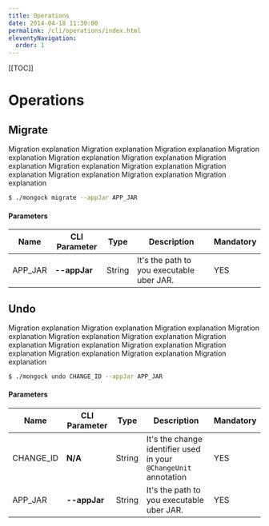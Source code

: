 ```yaml
---
title: Operations  
date: 2014-04-18 11:30:00 
permalink: /cli/operations/index.html
eleventyNavigation:
  order: 1
---
```


[[TOC]]

# Operations

## Migrate
Migration explanation Migration explanation Migration explanation Migration explanation Migration explanation Migration explanation Migration explanation Migration explanation Migration explanation Migration explanation Migration explanation Migration explanation Migration explanation
```bash
$ ./mongock migrate --appJar APP_JAR
```
#### Parameters

|   Name   | CLI Parameter |  Type   | Description                               | Mandatory |
| ---------|-------------|---------|-------------------------------------------|-----------|
| APP_JAR  | **--appJar**  |  String | It's the path to you executable uber JAR. |   YES     |  



## Undo
Migration explanation Migration explanation Migration explanation Migration explanation Migration explanation Migration explanation Migration explanation Migration explanation Migration explanation Migration explanation Migration explanation Migration explanation Migration explanation

```bash
$ ./mongock undo CHANGE_ID --appJar APP_JAR
```
#### Parameters

|   Name    | CLI Parameter |  Type   | Description                                                      | Mandatory |
|-----------|----------------|--------|------------------------------------------------------------------|----------|
| CHANGE_ID |      **N/A**  |  String | It's the change identifier used in your `@ChangeUnit` annotation |   YES     |
| APP_JAR   | **--appJar**  |  String | It's the path to you executable uber JAR.                        |   YES     |

